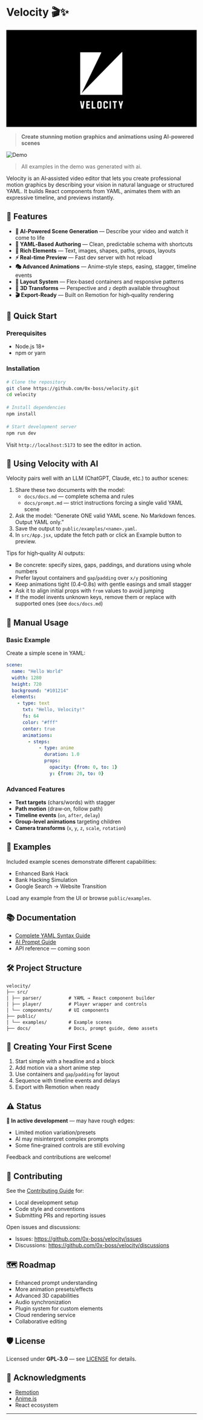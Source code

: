 # Velocity 🎬✨
![Velocity](docs/Untitled.png)



> **Create stunning motion graphics and animations using AI‑powered scenes**

![Demo](docs/demo.gif)
> All examples in the demo was generated with ai.


Velocity is an AI‑assisted video editor that lets you create professional motion graphics by describing your vision in natural language or structured YAML. It builds React components from YAML, animates them with an expressive timeline, and previews instantly.

## 🌟 Features

- **🤖 AI‑Powered Scene Generation** — Describe your video and watch it come to life
- **📝 YAML‑Based Authoring** — Clean, predictable schema with shortcuts
- **🎨 Rich Elements** — Text, images, shapes, paths, groups, layouts
- **⚡ Real‑time Preview** — Fast dev server with hot reload
- **🎭 Advanced Animations** — Anime‑style steps, easing, stagger, timeline events
- **📱 Layout System** — Flex‑based containers and responsive patterns
- **🎯 3D Transforms** — Perspective and `z` depth available throughout
- **🎬 Export‑Ready** — Built on Remotion for high‑quality rendering

## 🚀 Quick Start

### Prerequisites
- Node.js 18+
- npm or yarn

### Installation

```bash
# Clone the repository
git clone https://github.com/0x-boss/velocity.git
cd velocity

# Install dependencies
npm install

# Start development server
npm run dev
```

Visit `http://localhost:5173` to see the editor in action.

## 🤖 Using Velocity with AI

Velocity pairs well with an LLM (ChatGPT, Claude, etc.) to author scenes:

1) Share these two documents with the model:
   - `docs/docs.md` — complete schema and rules
   - `docs/prompt.md` — strict instructions forcing a single valid YAML scene
2) Ask the model: “Generate ONE valid YAML scene. No Markdown fences. Output YAML only.”
3) Save the output to `public/examples/<name>.yaml`.
4) In `src/App.jsx`, update the fetch path or click an Example button to preview.

Tips for high‑quality AI outputs:
- Be concrete: specify sizes, gaps, paddings, and durations using whole numbers
- Prefer layout containers and `gap`/`padding` over `x/y` positioning
- Keep animations tight (0.4–0.8s) with gentle easings and small stagger
- Ask it to align initial props with `from` values to avoid jumping
- If the model invents unknown keys, remove them or replace with supported ones (see `docs/docs.md`)

## 📖 Manual Usage

### Basic Example

Create a simple scene in YAML:

```yaml
scene:
  name: "Hello World"
  width: 1280
  height: 720
  background: "#101214"
  elements:
    - type: text
      txt: "Hello, Velocity!"
      fs: 64
      color: "#fff"
      center: true
      animations:
        - steps:
            - type: anime
              duration: 1.0
              props:
                opacity: {from: 0, to: 1}
                y: {from: 20, to: 0}
```

### Advanced Features
- **Text targets** (chars/words) with stagger
- **Path motion** (draw‑on, follow path)
- **Timeline events** (`on`, `after`, `delay`)
- **Group‑level animations** targeting children
- **Camera transforms** (`x`, `y`, `z`, `scale`, `rotation`)

## 🎯 Examples

Included example scenes demonstrate different capabilities:
- Enhanced Bank Hack
- Bank Hacking Simulation
- Google Search → Website Transition

Load any example from the UI or browse `public/examples`.

## 📚 Documentation

- [Complete YAML Syntax Guide](docs/docs.md)
- [AI Prompt Guide](docs/prompt.md)
- API reference — coming soon

## 🛠️ Project Structure


```
velocity/
├── src/
│ ├── parser/          # YAML → React component builder
│ ├── player/          # Player wrapper and controls
│ └── components/      # UI components
├── public/
│ └── examples/        # Example scenes
├── docs/              # Docs, prompt guide, demo assets
```

## 🎨 Creating Your First Scene

1. Start simple with a headline and a block
2. Add motion via a short anime step
3. Use containers and `gap`/`padding` for layout
4. Sequence with timeline events and delays
5. Export with Remotion when ready

## ⚠️ Status

**🚧 In active development** — may have rough edges:
- Limited motion variation/presets
- AI may misinterpret complex prompts
- Some fine‑grained controls are still evolving

Feedback and contributions are welcome!

## 🤝 Contributing

See the [Contributing Guide](CONTRIBUTING.md) for:
- Local development setup
- Code style and conventions
- Submitting PRs and reporting issues

Open issues and discussions:
- Issues: https://github.com/0x-boss/velocity/issues
- Discussions: https://github.com/0x-boss/velocity/discussions

## 🗺️ Roadmap

- Enhanced prompt understanding
- More animation presets/effects
- Advanced 3D capabilities
- Audio synchronization
- Plugin system for custom elements
- Cloud rendering service
- Collaborative editing

## 🛡️ License

Licensed under **GPL‑3.0** — see [LICENSE](LICENSE) for details.

## 🙏 Acknowledgments

- [Remotion](https://remotion.dev)
- [Anime.js](https://animejs.com)
- React ecosystem

---
